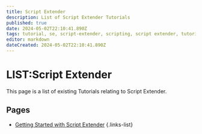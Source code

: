 ```yaml
---
title: Script Extender
description: List of Script Extender Tutorials
published: true
date: 2024-05-02T22:10:41.890Z
tags: tutorial, se, script-extender, scripting, script extender, tutorials
editor: markdown
dateCreated: 2024-05-02T22:10:41.890Z
---
```


# LIST:Script Extender
This page is a list of existing Tutorials relating to Script Extender.

## Pages
- [Getting Started with Script Extender](ScriptExtender/GettingStarted)
{.links-list}